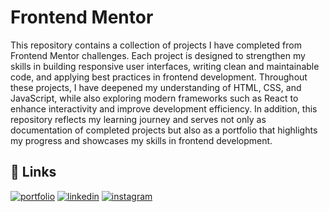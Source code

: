 
# Frontend Mentor

This repository contains a collection of projects I have completed from Frontend Mentor challenges. Each project is designed to strengthen my skills in building responsive user interfaces, writing clean and maintainable code, and applying best practices in frontend development. Throughout these projects, I have deepened my understanding of HTML, CSS, and JavaScript, while also exploring modern frameworks such as React to enhance interactivity and improve development efficiency. In addition, this repository reflects my learning journey and serves not only as documentation of completed projects but also as a portfolio that highlights my progress and showcases my skills in frontend development.


## 🔗 Links
[![portfolio](https://img.shields.io/badge/my_portfolio-000?style=for-the-badge&logo=ko-fi&logoColor=white)](https://agung-firmansyah.vercel.app/)
[![linkedin](https://img.shields.io/badge/linkedin-0A66C2?style=for-the-badge&logo=linkedin&logoColor=white)](www.linkedin.com/in/agungfirmansyah08)
[![instagram](https://img.shields.io/badge/instagram-E4405F?style=for-the-badge&logo=instagram&logoColor=white)](https://www.instagram.com/agung.frmnsyah/)

